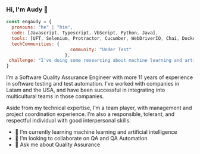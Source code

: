 ### Hi, I'm Audy 👋

```js
const engaudy = {
  pronouns: "he" | "him",
  code: [Javascript, Typescript, VbScript, Python, Java],
  tools: [UFT, Selenium, Protractor, Cucumber, WebDriverIO, Chai, Docker, Jenkins, Azure Devops],
  techCommunities: {
                        community: "Under Test"
                      },
 challenge: "I've doing some researcing about machine learning and artificial intelligence. Focus on it!"
}
```

I’m a Software Quality Assurance Engineer with more 11 years of experience in software testing and test automation. I’ve worked with companies in Latam and the USA, and have been successful in integrating into multicultural teams in those companies.

Aside from my technical expertise, I’m a team player, with management and project coordination experience. I’m also a responsible, tolerant, and respectful individual with good interpersonal skills.

- 🌱 I’m currently learning machine learning and artificial intelligence
- 👯 I’m looking to collaborate on QA and QA Automation
- 💬 Ask me about Quality Assurance
